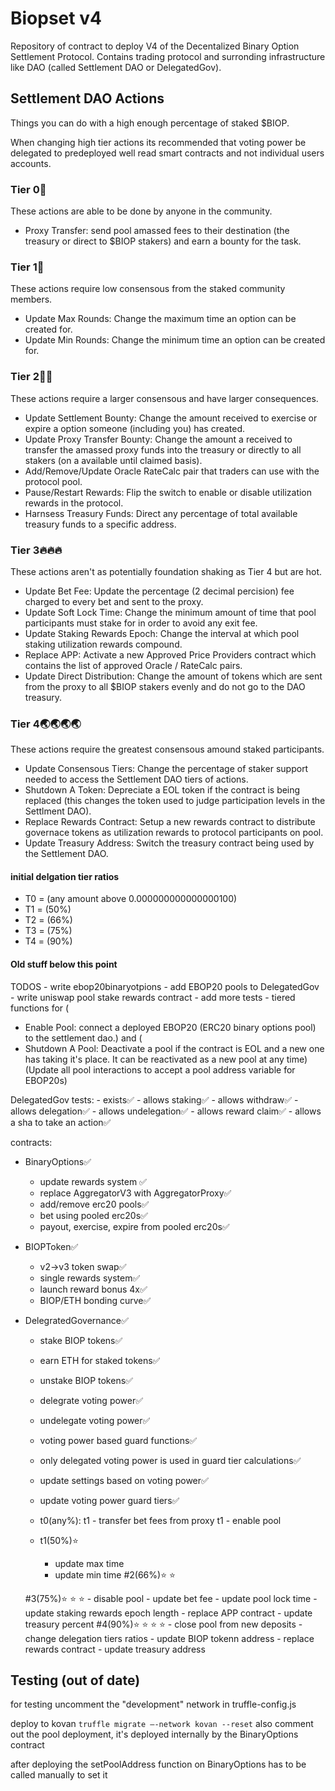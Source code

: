 # Biopset v4
Repository of contract to deploy V4 of the Decentalized Binary Option Settlement Protocol. Contains trading protocol and surronding infrastructure like DAO (called Settlement DAO or DelegatedGov).



## Settlement DAO Actions
Things you can do with a high enough percentage of staked $BIOP. 

When changing high tier actions its recommended that voting power be delegated to predeployed well read smart contracts and not individual users accounts.

### Tier 0🏴
These actions are able to be done by anyone in the community.
 - Proxy Transfer: send pool amassed fees to their destination (the treasury or direct to $BIOP stakers) and earn a bounty for the task.

### Tier 1🌲
These actions require low consensous from the staked community members.
 - Update Max Rounds: Change the maximum time an option can be created for.
 - Update Min Rounds: Change the minimum time an option can be created for.

### Tier 2🤝🤝
These actions require a larger consensous and have larger consequences.
 - Update Settlement Bounty: Change the amount received to exercise or expire a option someone (including you) has created.
 - Update Proxy Transfer Bounty: Change the amount a received to transfer the amassed proxy funds into the treasury or directly to all stakers (on a available until claimed basis).
 - Add/Remove/Update Oracle RateCalc pair that traders can use with the protocol pool.
 - Pause/Restart Rewards: Flip the switch to enable or disable utilization rewards in the protocol.
 - Harnsess Treasury Funds: Direct any percentage of total available treasury funds to a specific address.

### Tier 3🔥🔥🔥  
These actions aren't as potentially foundation shaking as Tier 4 but are hot.
 - Update Bet Fee: Update the percentage (2 decimal percision) fee charged to every bet and sent to the proxy.
 - Update Soft Lock Time: Change the minimum amount of time that pool participants must stake for in order to avoid any exit fee.
 - Update Staking Rewards Epoch: Change the interval at which pool staking utilization rewards compound. 
 - Replace APP: Activate a new Approved Price Providers contract which contains the list of approved Oracle / RateCalc pairs.
 - Update Direct Distribution: Change the amount of tokens which are sent from the proxy to all $BIOP stakers evenly and do not go to the DAO treasury.

### Tier 4🌏🌏🌏🌏
These actions require the greatest consensous amound staked participants.
 - Update Consensous Tiers: Change the percentage of staker support needed to access the Settlement DAO tiers of actions.
 - Shutdown A Token: Depreciate a EOL token if the contract is being replaced (this changes the token used to judge participation levels in the Settlment DAO).
 - Replace Rewards Contract: Setup a new rewards contract to distribute governace tokens as utilization rewards to protocol participants on pool.
 - Update Treasury Address: Switch the treasury contract being used by the Settlement DAO.

#### initial delgation tier ratios
- T0 = (any amount above 0.000000000000000100)
- T1 = (50%)
- T2 = (66%)
- T3 = (75%)
- T4 = (90%)




#### Old stuff below this point

TODOS
    - write ebop20binaryotpions
    - add EBOP20 pools to DelegatedGov
    - write uniswap pool stake rewards contract
    - add more tests
    - tiered functions for (
 - Enable Pool: connect a deployed EBOP20 (ERC20 binary options pool) to the settlement dao.) and (
 - Shutdown A Pool: Deactivate a pool if the contract is EOL and a new one has taking it's place. It can be reactivated as a new pool at any time) (Update all pool interactions to accept a pool address variable for EBOP20s)



DelegatedGov tests:
    - exists✅
    - allows staking✅
    - allows withdraw✅
    - allows delegation✅
    - allows undelegation✅
    - allows reward claim✅
    - allows a sha to take an action✅

contracts:
 - BinaryOptions✅
    - update rewards system ✅
    - replace AggregatorV3 with AggregatorProxy✅
    - add/remove erc20 pools✅
    - bet using pooled erc20s✅
    - payout, exercise, expire from pooled erc20s✅
 - BIOPToken✅
    - v2->v3 token swap✅
    - single rewards system✅
    - launch reward bonus 4x✅
    - BIOP/ETH bonding curve✅
 - DelegratedGovernance✅
    - stake BIOP tokens✅
    - earn ETH for staked tokens✅
    - unstake BIOP tokens✅
    - delegrate voting power✅
    - undelegate voting power✅
    - voting power based guard functions✅
    - only delegated voting power is used in guard tier calculations✅
    - update settings based on voting power✅
    - update voting power guard tiers✅



   - t0(any%): 
       t1 - transfer bet fees from proxy
       t1 - enable pool
   - t1(50%)⭐️️️
        - update max time
        - update min time
    #2(66%)⭐️️️ ⭐️️️
        
    #3(75%)⭐️️️ ⭐️️️ ⭐️️️
        - disable pool
        - update bet fee
        - update pool lock time
        - update staking rewards epoch length
        - replace APP contract
        - update treasury percent
    #4(90%)⭐️️️ ⭐️️️ ⭐️️️ ⭐️️️
        - close pool from new deposits
        - change delegation tiers ratios
        - update BIOP tokenn address
        - replace rewards contract
        - update treasury address



## Testing (out of date)

for testing uncomment the "development" network in truffle-config.js


deploy to kovan
```truffle migrate —-network kovan --reset```
also comment out the pool deployment, it's deployed internally by the BinaryOptions contract

after deploying the setPoolAddress function on BinaryOptions has to be called manually to set it 
